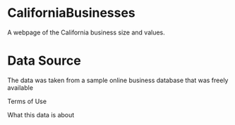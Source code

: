 # CaliforniaBusinesses
A webpage of the California business size and values. 
# Data Source
The data was taken from a sample online business database that was freely available

Terms of Use

What this data is about 
